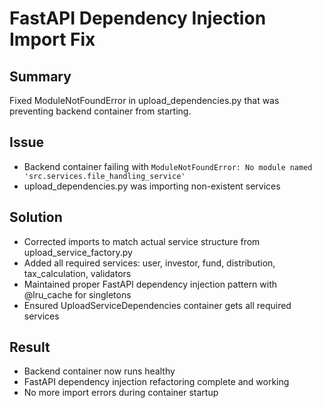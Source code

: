 # FastAPI Dependency Injection Import Fix

## Summary
Fixed ModuleNotFoundError in upload_dependencies.py that was preventing backend container from starting.

## Issue
- Backend container failing with `ModuleNotFoundError: No module named 'src.services.file_handling_service'`
- upload_dependencies.py was importing non-existent services

## Solution
- Corrected imports to match actual service structure from upload_service_factory.py
- Added all required services: user, investor, fund, distribution, tax_calculation, validators
- Maintained proper FastAPI dependency injection pattern with @lru_cache for singletons
- Ensured UploadServiceDependencies container gets all required services

## Result
- Backend container now runs healthy
- FastAPI dependency injection refactoring complete and working
- No more import errors during container startup